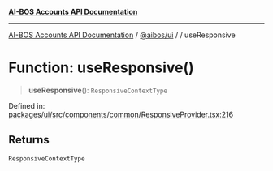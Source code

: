 [**AI-BOS Accounts API Documentation**](../../../README.md)

***

[AI-BOS Accounts API Documentation](../../../README.md) / [@aibos/ui](../README.md) / [](../README.md) / useResponsive

# Function: useResponsive()

> **useResponsive**(): `ResponsiveContextType`

Defined in: [packages/ui/src/components/common/ResponsiveProvider.tsx:216](https://github.com/pohlai88/accounts/blob/48103fb36d28b2b9bfb33472b6de2f719773cde9/packages/ui/src/components/common/ResponsiveProvider.tsx#L216)

## Returns

`ResponsiveContextType`
